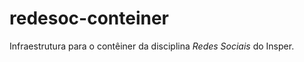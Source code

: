 redesoc-conteiner
=================

Infraestrutura para o contêiner da disciplina *Redes Sociais* do Insper.
